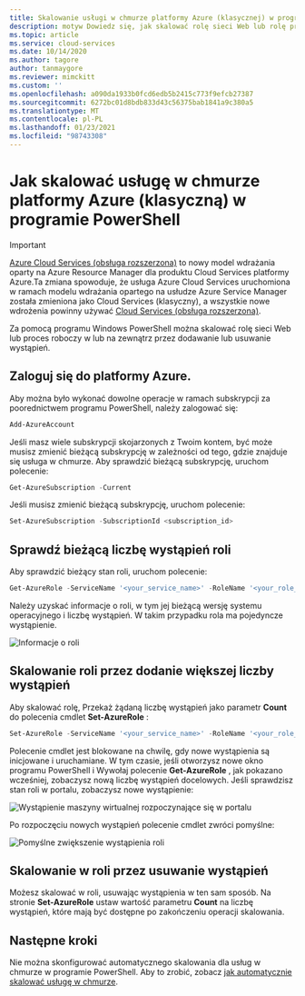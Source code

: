 ```yaml
---
title: Skalowanie usługi w chmurze platformy Azure (klasycznej) w programie Windows PowerShell | Microsoft Docs
description: motyw Dowiedz się, jak skalować rolę sieci Web lub rolę procesu roboczego na platformie Azure przy użyciu programu PowerShell.
ms.topic: article
ms.service: cloud-services
ms.date: 10/14/2020
ms.author: tagore
author: tanmaygore
ms.reviewer: mimckitt
ms.custom: ''
ms.openlocfilehash: a090da1933b0fcd6edb5b2415c773f9efcb27387
ms.sourcegitcommit: 6272bc01d8bdb833d43c56375bab1841a9c380a5
ms.translationtype: MT
ms.contentlocale: pl-PL
ms.lasthandoff: 01/23/2021
ms.locfileid: "98743308"
---
```

# <a name="how-to-scale-an-azure-cloud-service-classic-in-powershell"></a>Jak skalować usługę w chmurze platformy Azure (klasyczną) w programie PowerShell

> [!IMPORTANT]
> [Azure Cloud Services (obsługa rozszerzona)](../cloud-services-extended-support/overview.md) to nowy model wdrażania oparty na Azure Resource Manager dla produktu Cloud Services platformy Azure.Ta zmiana spowoduje, że usługa Azure Cloud Services uruchomiona w ramach modelu wdrażania opartego na usłudze Azure Service Manager została zmieniona jako Cloud Services (klasyczny), a wszystkie nowe wdrożenia powinny używać [Cloud Services (obsługa rozszerzona)](../cloud-services-extended-support/overview.md).

Za pomocą programu Windows PowerShell można skalować rolę sieci Web lub proces roboczy w lub na zewnątrz przez dodawanie lub usuwanie wystąpień.  

## <a name="log-in-to-azure"></a>Zaloguj się do platformy Azure.

Aby można było wykonać dowolne operacje w ramach subskrypcji za poorednictwem programu PowerShell, należy zalogować się:

```powershell
Add-AzureAccount
```

Jeśli masz wiele subskrypcji skojarzonych z Twoim kontem, być może musisz zmienić bieżącą subskrypcję w zależności od tego, gdzie znajduje się usługa w chmurze. Aby sprawdzić bieżącą subskrypcję, uruchom polecenie:

```powershell
Get-AzureSubscription -Current
```

Jeśli musisz zmienić bieżącą subskrypcję, uruchom polecenie:

```powershell
Set-AzureSubscription -SubscriptionId <subscription_id>
```

## <a name="check-the-current-instance-count-for-your-role"></a>Sprawdź bieżącą liczbę wystąpień roli

Aby sprawdzić bieżący stan roli, uruchom polecenie:

```powershell
Get-AzureRole -ServiceName '<your_service_name>' -RoleName '<your_role_name>'
```

Należy uzyskać informacje o roli, w tym jej bieżącą wersję systemu operacyjnego i liczbę wystąpień. W takim przypadku rola ma pojedyncze wystąpienie.

![Informacje o roli](./media/cloud-services-how-to-scale-powershell/get-azure-role.png)

## <a name="scale-out-the-role-by-adding-more-instances"></a>Skalowanie roli przez dodanie większej liczby wystąpień

Aby skalować rolę, Przekaż żądaną liczbę wystąpień jako parametr **Count** do polecenia cmdlet **Set-AzureRole** :

```powershell
Set-AzureRole -ServiceName '<your_service_name>' -RoleName '<your_role_name>' -Slot <target_slot> -Count <desired_instances>
```

Polecenie cmdlet jest blokowane na chwilę, gdy nowe wystąpienia są inicjowane i uruchamiane. W tym czasie, jeśli otworzysz nowe okno programu PowerShell i Wywołaj polecenie **Get-AzureRole** , jak pokazano wcześniej, zobaczysz nową liczbę wystąpień docelowych. Jeśli sprawdzisz stan roli w portalu, zobaczysz nowe wystąpienie:

![Wystąpienie maszyny wirtualnej rozpoczynające się w portalu](./media/cloud-services-how-to-scale-powershell/role-instance-starting.png)

Po rozpoczęciu nowych wystąpień polecenie cmdlet zwróci pomyślne:

![Pomyślne zwiększenie wystąpienia roli](./media/cloud-services-how-to-scale-powershell/set-azure-role-success.png)

## <a name="scale-in-the-role-by-removing-instances"></a>Skalowanie w roli przez usuwanie wystąpień

Możesz skalować w roli, usuwając wystąpienia w ten sam sposób. Na stronie **Set-AzureRole** ustaw wartość parametru **Count** na liczbę wystąpień, które mają być dostępne po zakończeniu operacji skalowania.

## <a name="next-steps"></a>Następne kroki

Nie można skonfigurować automatycznego skalowania dla usług w chmurze w programie PowerShell. Aby to zrobić, zobacz [jak automatycznie skalować usługę w chmurze](cloud-services-how-to-scale-portal.md).
